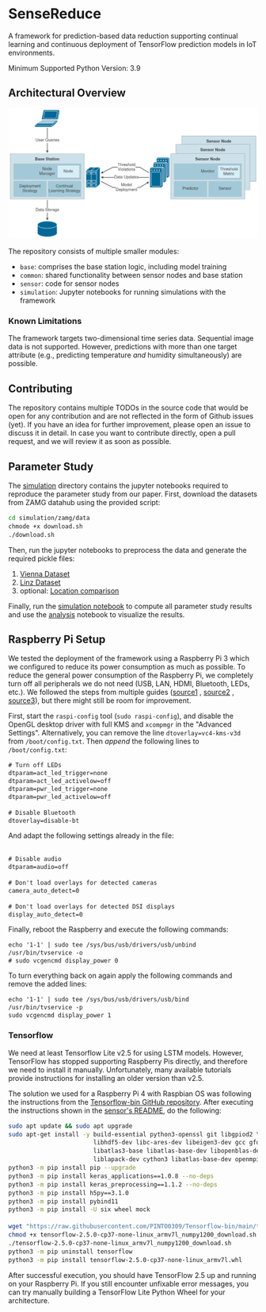 # SenseReduce

A framework for prediction-based data reduction supporting continual learning and continuous deployment of TensorFlow
prediction models in IoT environments.

Minimum Supported Python Version: 3.9

## Architectural Overview

![SenseReduce Architecture](docs/img/architecture.png)

The repository consists of multiple smaller modules:

- `base`: comprises the base station logic, including model training
- `common`: shared functionality between sensor nodes and base station
- `sensor`: code for sensor nodes
- `simulation`: Jupyter notebooks for running simulations with the framework

### Known Limitations

The framework targets two-dimensional time series data. Sequential image data is not supported. However, predictions
with more than one target attribute (e.g., predicting temperature *and* humidity simultaneously) are possible.

## Contributing

The repository contains multiple TODOs in the source code that would be open for any contribution and are not reflected
in the form of Github issues (yet). If you have an idea for further improvement, please open an issue to discuss it in
detail. In case you want to contribute directly, open a pull request, and we will review it as soon as possible.

## Parameter Study

The [simulation](simulation) directory contains the jupyter notebooks required to reproduce the parameter study from our
paper. First, download the datasets from ZAMG datahub using the provided script:

```bash
cd simulation/zamg/data
chmode +x download.sh
./download.sh
```

Then, run the jupyter notebooks to preprocess the data and generate the required pickle files:

1. [Vienna Dataset](simulation/zamg/zamg_vienna.ipynb)
2. [Linz Dataset](simulation/zamg/zamg_linz.ipynb)
3. optional: [Location comparison](simulation/zamg/zamg_comparison.ipynb)

Finally, run the [simulation notebook](simulation/zamg/zamg_simulations.ipynb) to compute all parameter study results
and use the [analysis](simulation/simulation_analysis.ipynb) notebook to visualize the results.

## Raspberry Pi Setup

We tested the deployment of the framework using a Raspberry Pi 3 which we configured to reduce its power consumption as
much as possible. To reduce the general power consumption of the Raspberry Pi, we completely turn off all peripherals we
do not need (USB, LAN, HDMI, Bluetooth, LEDs, etc.). We followed the steps from multiple
guides ([source1](https://raspberrypi-guide.github.io/electronics/power-consumption-tricks)
, [source2](https://core-electronics.com.au/guides/disable-features-raspberry-pi/)
, [source3](https://www.cnx-software.com/2021/12/09/raspberry-pi-zero-2-w-power-consumption/)), but there might still be
room for improvement.

First, start the `raspi-config` tool (`sudo raspi-config`), and disable the OpenGL desktop driver with full KMS
and `xcompmgr` in the "Advanced Settings". Alternatively, you can remove the line `dtoverlay=vc4-kms-v3d`
from `/boot/config.txt`. Then *append* the following lines to `/boot/config.txt`:

```text
# Turn off LEDs
dtparam=act_led_trigger=none
dtparam=act_led_activelow=off
dtparam=pwr_led_trigger=none
dtparam=pwr_led_activelow=off

# Disable Bluetooth
dtoverlay=disable-bt
```

And adapt the following settings already in the file:

```text

# Disable audio
dtparam=audio=off

# Don't load overlays for detected cameras
camera_auto_detect=0

# Don't load overlays for detected DSI displays
display_auto_detect=0
```

Finally, reboot the Raspberry and execute the following commands:

```shell
echo '1-1' | sudo tee /sys/bus/usb/drivers/usb/unbind
/usr/bin/tvservice -o 
# sudo vcgencmd display_power 0
```

To turn everything back on again apply the following commands and remove the added lines:

```shell
echo '1-1' | sudo tee /sys/bus/usb/drivers/usb/bind
/usr/bin/tvservice -p
sudo vcgencmd display_power 1
```

### Tensorflow

We need at least Tensorflow Lite v2.5 for using LSTM models. However, TensorFlow has stopped supporting Raspberry Pis
directly, and therefore we need to install it manually. Unfortunately, many available tutorials provide instructions for
installing an older version than v2.5.

The solution we used for a Raspberry Pi 4 with Raspbian OS was following the instructions from
the [Tensorflow-bin GitHub repository](https://github.com/PINTO0309/Tensorflow-bin/). After executing the instructions
shown in the [sensor's README](sensor/README.md), do the following:

```bash
sudo apt update && sudo apt upgrade
sudo apt-get install -y build-essential python3-openssl git libgpiod2 \
                        libhdf5-dev libc-ares-dev libeigen3-dev gcc gfortran libgfortran5 \
                        libatlas3-base libatlas-base-dev libopenblas-dev libopenblas-base libblas-dev \
                        liblapack-dev cython3 libatlas-base-dev openmpi-bin libopenmpi-dev python3-dev
python3 -m pip install pip --upgrade
python3 -m pip install keras_applications==1.0.8 --no-deps
python3 -m pip install keras_preprocessing==1.1.2 --no-deps
python3 -m pip install h5py==3.1.0
python3 -m pip install pybind11
python3 -m pip install -U six wheel mock

wget "https://raw.githubusercontent.com/PINTO0309/Tensorflow-bin/main/tensorflow-2.5.0-cp37-none-linux_armv7l_numpy1200_download.sh"
chmod +x tensorflow-2.5.0-cp37-none-linux_armv7l_numpy1200_download.sh 
./tensorflow-2.5.0-cp37-none-linux_armv7l_numpy1200_download.sh
python3 -m pip uninstall tensorflow
python3 -m pip install tensorflow-2.5.0-cp37-none-linux_armv7l.whl
```

After successful execution, you should have TensorFlow 2.5 up and running on your Raspberry Pi. If you still encounter
unfixable error messages, you can try manually building a TensorFlow Lite Python Wheel for your architecture.
